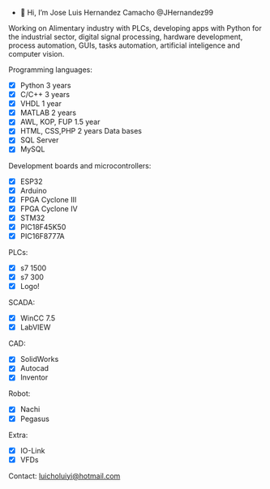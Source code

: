 - 👋 Hi, I’m Jose Luis Hernandez Camacho @JHernandez99

Working on Alimentary industry with PLCs, developing apps with Python for the industrial sector, digital signal processing, hardware development, process automation, GUIs, tasks automation, artificial inteligence and computer vision.  
  
Programming languages:  
- [X] Python 3 years  
- [X] C/C++ 3 years  
- [X] VHDL 1 year  
- [X] MATLAB 2 years  
- [X] AWL, KOP, FUP 1.5 year  
- [X] HTML, CSS,PHP 2 years 
Data bases 
- [X] SQL Server 
- [X] MySQL 
  
Development boards and microcontrollers:  
- [X] ESP32  
- [X] Arduino  
- [X] FPGA Cyclone III  
- [X] FPGA Cyclone IV  
- [X] STM32  
- [X] PIC18F45K50  
- [X] PIC16F8777A  
  
PLCs:  
- [X] s7 1500  
- [X] s7 300  
- [X] Logo!  
  
SCADA:  
- [X] WinCC 7.5  
- [X] LabVIEW  
  
CAD:  
- [X] SolidWorks  
- [X] Autocad  
- [X] Inventor  
  
Robot:  
- [X] Nachi  
- [X] Pegasus  
  
Extra:  
- [X] IO-Link  
- [X] VFDs

Contact: luicholuiyi@hotmail.com
<!---
JHernandez99/JHernandez99 is a ✨ special ✨ repository because its `README.md` (this file) appears on your GitHub profile.
You can click the Preview link to take a look at your changes.
--->

